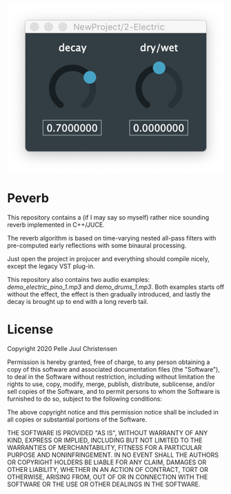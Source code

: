 ![A screenshot of the plug-in.](screenshot.png)

# Peverb

This repository contains a (if I may say so myself) rather nice sounding reverb implemented in C++/JUCE.

The reverb algorithm is based on time-varying nested all-pass filters with pre-computed early reflections with some binaural processing.

Just open the project in projucer and everything should compile nicely, except the legacy VST plug-in.

This repository also contains two audio examples: *demo_electric_pino_1.mp3* and *demo_drums_1.mp3*. Both examples starts off without the effect, the effect is then gradually introduced, 
and lastly the decay is brought up to end with a long reverb tail.

# License

Copyright 2020 Pelle Juul Christensen

Permission is hereby granted, free of charge, to any person obtaining a copy of this software and associated documentation files (the "Software"), to deal in the Software without restriction, including without limitation the rights to use, copy, modify, merge, publish, distribute, sublicense, and/or sell copies of the Software, and to permit persons to whom the Software is furnished to do so, subject to the following conditions:

The above copyright notice and this permission notice shall be included in all copies or substantial portions of the Software.

THE SOFTWARE IS PROVIDED "AS IS", WITHOUT WARRANTY OF ANY KIND, EXPRESS OR IMPLIED, INCLUDING BUT NOT LIMITED TO THE WARRANTIES OF MERCHANTABILITY, FITNESS FOR A PARTICULAR PURPOSE AND NONINFRINGEMENT. IN NO EVENT SHALL THE AUTHORS OR COPYRIGHT HOLDERS BE LIABLE FOR ANY CLAIM, DAMAGES OR OTHER LIABILITY, WHETHER IN AN ACTION OF CONTRACT, TORT OR OTHERWISE, ARISING FROM, OUT OF OR IN CONNECTION WITH THE SOFTWARE OR THE USE OR OTHER DEALINGS IN THE SOFTWARE.
